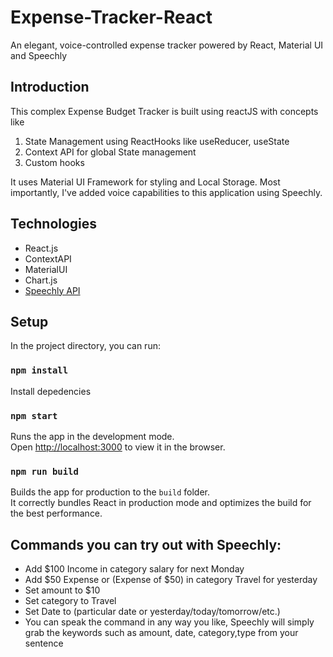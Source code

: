 # Expense-Tracker-React
An elegant, voice-controlled expense tracker powered by React, Material UI and Speechly

## Introduction

This complex Expense Budget Tracker is built using reactJS with concepts like

1. State Management using ReactHooks like useReducer, useState
1. Context API for global State management
1. Custom hooks

It uses Material UI Framework for styling and Local Storage.
Most importantly, I've added voice capabilities to this application using Speechly.

## Technologies
* React.js
* ContextAPI
* MaterialUI
* Chart.js
* [Speechly API](https://www.speechly.com/)

## Setup

In the project directory, you can run:

### `npm install`

Install depedencies

### `npm start`

Runs the app in the development mode.\
Open [http://localhost:3000](http://localhost:3000) to view it in the browser.

### `npm run build`

Builds the app for production to the `build` folder.\
It correctly bundles React in production mode and optimizes the build for the best performance.

## Commands you can try out with Speechly:
- Add $100 Income in category salary for next Monday
- Add $50 Expense or (Expense of $50) in category Travel for yesterday
- Set amount to $10
- Set category to Travel
- Set Date to (particular date or yesterday/today/tomorrow/etc.)
- You can speak the command in any way you like, Speechly will simply grab the keywords such as amount, date, category,type from your sentence


